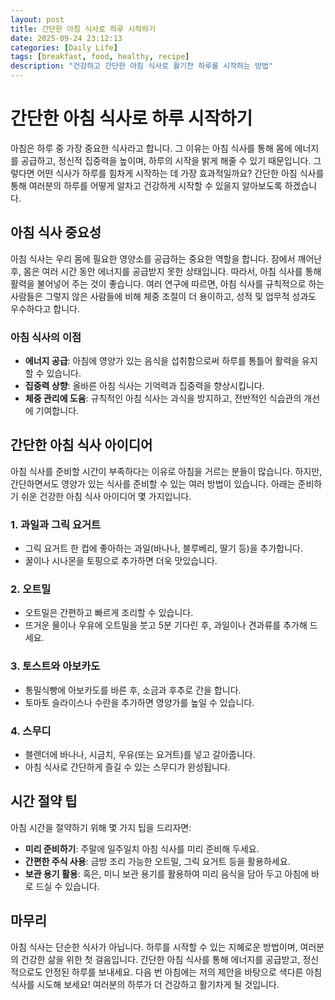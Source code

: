 ```yaml
---
layout: post
title: 간단한 아침 식사로 하루 시작하기
date: 2025-09-24 23:12:13
categories: [Daily Life]
tags: [breakfast, food, healthy, recipe]
description: "건강하고 간단한 아침 식사로 활기찬 하루를 시작하는 방법"
---
```


# 간단한 아침 식사로 하루 시작하기

아침은 하루 중 가장 중요한 식사라고 합니다. 그 이유는 아침 식사를 통해 몸에 에너지를 공급하고, 정신적 집중력을 높이며, 하루의 시작을 밝게 해줄 수 있기 때문입니다. 그렇다면 어떤 식사가 하루를 힘차게 시작하는 데 가장 효과적일까요? 간단한 아침 식사를 통해 여러분의 하루를 어떻게 알차고 건강하게 시작할 수 있을지 알아보도록 하겠습니다.

## 아침 식사 중요성 

아침 식사는 우리 몸에 필요한 영양소를 공급하는 중요한 역할을 합니다. 잠에서 깨어난 후, 몸은 여러 시간 동안 에너지를 공급받지 못한 상태입니다. 따라서, 아침 식사를 통해 활력을 불어넣어 주는 것이 좋습니다. 여러 연구에 따르면, 아침 식사를 규칙적으로 하는 사람들은 그렇지 않은 사람들에 비해 체중 조절이 더 용이하고, 성적 및 업무적 성과도 우수하다고 합니다.

### 아침 식사의 이점  
- **에너지 공급**: 아침에 영양가 있는 음식을 섭취함으로써 하루를 통틀어 활력을 유지할 수 있습니다.
- **집중력 상향**: 올바른 아침 식사는 기억력과 집중력을 향상시킵니다.
- **체중 관리에 도움**: 규칙적인 아침 식사는 과식을 방지하고, 전반적인 식습관의 개선에 기여합니다.

## 간단한 아침 식사 아이디어 

아침 식사를 준비할 시간이 부족하다는 이유로 아침을 거르는 분들이 많습니다. 하지만, 간단하면서도 영양가 있는 식사를 준비할 수 있는 여러 방법이 있습니다. 아래는 준비하기 쉬운 건강한 아침 식사 아이디어 몇 가지입니다.

### 1. 과일과 그릭 요거트  
  - 그릭 요거트 한 컵에 좋아하는 과일(바나나, 블루베리, 딸기 등)을 추가합니다.  
  - 꿀이나 시나몬을 토핑으로 추가하면 더욱 맛있습니다.  

### 2. 오트밀  
  - 오트밀은 간편하고 빠르게 조리할 수 있습니다.  
  - 뜨거운 물이나 우유에 오트밀을 붓고 5분 기다린 후, 과일이나 견과류를 추가해 드세요.  

### 3. 토스트와 아보카도  
  - 통밀식빵에 아보카도를 바른 후, 소금과 후추로 간을 합니다.  
  - 토마토 슬라이스나 수란을 추가하면 영양가를 높일 수 있습니다.

### 4. 스무디  
  - 블렌더에 바나나, 시금치, 우유(또는 요거트)를 넣고 갈아줍니다.  
  - 아침 식사로 간단하게 즐길 수 있는 스무디가 완성됩니다.

## 시간 절약 팁  

아침 시간을 절약하기 위해 몇 가지 팁을 드리자면:
- **미리 준비하기**: 주말에 일주일치 아침 식사를 미리 준비해 두세요.
- **간편한 주식 사용**: 금방 조리 가능한 오트밀, 그릭 요거트 등을 활용하세요.
- **보관 용기 활용**: 혹은, 미니 보관 용기를 활용하여 미리 음식을 담아 두고 아침에 바로 드실 수 있습니다.

## 마무리  

아침 식사는 단순한 식사가 아닙니다. 하루를 시작할 수 있는 지혜로운 방법이며, 여러분의 건강한 삶을 위한 첫 걸음입니다. 간단한 아침 식사를 통해 에너지를 공급받고, 정신적으로도 안정된 하루를 보내세요. 다음 번 아침에는 저의 제안을 바탕으로 색다른 아침 식사를 시도해 보세요! 여러분의 하루가 더 건강하고 활기차게 될 것입니다.